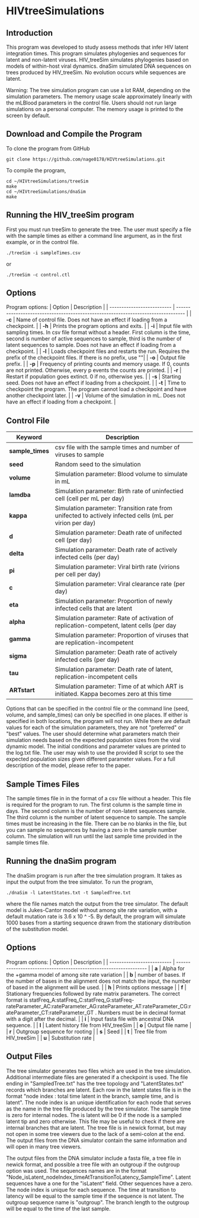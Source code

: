 # HIVtreeSimulations
## Introduction

This program was developed to study assess methods that infer HIV latent integration times.
This program simulates phylogenies and sequences for latent and non-latent viruses.
HIV\_treeSim simulates phylogenies based on models of within-host viral dynamics.
dnaSim simulated DNA sequences on trees produced by HIV\_treeSim.
No evolution occurs while sequences are latent.

Warning: The tree simulation program can use a lot RAM, depending on the simulation parameters. 
The memory usage scale approximately linearly with the mLBlood parameters in the control file. 
Users should not run large simulations on a personal computer. 
The memory usage is printed to the screen by default. 

## Download and Compile the Program
To clone the program from GitHub

```
git clone https://github.com/nage0178/HIVtreeSimulations.git
```

To compile the program,

```
cd ~/HIVtreeSimulations/treeSim
make
cd ~/HIVtreeSimulations/dnaSim
make
```

## Running the HIV_treeSim program

First you must run treeSim to generate the tree.
The user must specify a file with the sample times as either a command line argument, as in the first example, or in the control file.

```
./treeSim -i sampleTimes.csv
```

or

```
./treeSim -c control.ctl
```

## Options
Program options:
| Option                     | Description                                                                       |
| -------------------------- | --------------------------------------------------------------------------------- |
| **-c**                     | Name of control file. Does not have an effect if loading from a checkpoint.       |
| **-h**                     | Prints the program options and exits.		                                 |
| **-i**                     | Input file with sampling times. In csv file format without a header. First column is the time, second is number of active sequences to sample, third is the number of latent sequences to sample. Does not have an effect if loading from a checkpoint. |
| **-l**                     | Loads checkpoint files and restarts the run. Requires the prefix of the checkpoint files. If there is no prefix, use ""|
| **-o**                     | Output file prefix. |
| **-p**                     | Frequency of printing counts and memory usage. If 0, counts are not printed. Otherwise, every p events the counts are printed. |
| **-r**                     | Restart if population goes extinct. 0 if no, otherwise yes.  |
| **-s**                     | Starting seed. Does not have an effect if loading from a checkpoint. |
| **-t**                     | Time to checkpoint the program. The program cannot load a checkpoint and have another checkpoint later. |
| **-v**                     | Volume of the simulation in mL. Does not have an effect if loading from a checkpoint. |



## Control File

| Keyword            | Description                                                                |
| ------------------ | -------------------------------------------------------------------------- |
| **sample\_times**  | csv file with the sample times and number of viruses to sample |
| **seed**           | Random seed to the simulation |
| **volume**         | Simulation parameter: Blood volume to simulate in mL |
| **lamdba**         | Simulation parameter: Birth rate of uninfectied cell (cell per mL per day)  |
| **kappa**          | Simulation parameter: Transition rate from unifected to actively infected cells (mL per virion per day) |
| **d**              | Simulation parameter: Death rate of unifected cell (per day) |
| **delta**          | Simulation parameter: Death rate of actively infected cells (per day) |
| **pi**             | Simulation parameter: Viral birth rate (virions per cell per day) |
| **c**              | Simulation parameter: Viral clearance rate (per day) |
| **eta**            | Simulation parameter: Proportion of newly infected cells that are latent |
| **alpha**          | Simulation parameter: Rate of activation of replication-competent, latent cells (per day |
| **gamma**          | Simulation parameter: Proportion of viruses that are replication-incompetent |
| **sigma**          | Simulation parameter: Death rate of actively infected cells (per day) |
| **tau**            | Simulation parameter: Death rate of latent, replication-incompetent cells |
| **ARTstart**       | Simulation parameter: Time of at which ART is initiated. Kappa becomes zero at this time |


Options that can be specified in the control file or the command line (seed, volume, and sample\_times) can only be specified in one places.
If either is specified in both locations, the program will not run.
While there are default values for each of the simulation parameters, they are not "preferred" or "best" values.
The user should determine what parameters match their simulation needs based on the expected population sizes from the viral dynamic model.
The initial conditions and parameter values are printed to the log.txt file.
The user may wish to use the provided R script to see the expected population sizes given different parameter values.
For a full description of the model, please refer to the paper.

## Sample Times Files

The sample times file in in the format of a csv file without a header.
This file is required for the program to run.
The first column is the sample time in days.
The second column is the number of non-latent sequences sample.
The third column is the number of latent sequence to sample.
The sample times must be increasing in the file.
There can be no blanks in the file, but you can sample no sequences by having a zero in the sample number column.
The simulation will run until the last sample time provided in the sample times file.


## Running the dnaSim program

The dnaSim program is run after the tree simulation program.
It takes as input the output from the tree simulator.
To run the program,

```
./dnaSim -l LatentStates.txt -t SampledTree.txt
```
where the file names match the output from the tree simulator.
The default model is Jukes-Cantor model without among site rate variation, with a default mutation rate is 3.6 x 10 ^ -5.
By default, the program will simulate 1000 bases from a starting sequence drawn from the stationary distribution of the substitution model.

## Options
Program options:
| Option     | Description                                                                       |
| -------------------------- | ----------------------------------------------------------------- |
| **a**      |	Alpha for the +gamma model of among site rate variation |
| **b**      | 	number of bases. If the number of bases in the alignment does not match the input, the number of based in the alignment will be used. |
| **h**      | 	Prints options message |
| **f**      | 	Stationary frequencies followed by rate matrix parameters. The correct format is statFreq\_A:statFreq\_C:statFreq\_G:statFreq-rateParameter\_AC:rateParameter\_AG:rateParameter\_AT:rateParameter\_CG:rateParameter\_CT:rateParameter\_GT . Numbers must be in decimal format with a digit after the decimal. |
| **i**      | 	Input fasta file with ancestral DNA sequence. |
| **l**      | 	Latent history file from HIV\_treeSim |
| **o**      | 	Output file name |
| **r**      | 	Outgroup sequence for rooting |
| **s**      | 	Seed |
| **t**      | 	Tree file from HIV\_treeSim |
| **u**      | 	Substitution rate |

## Output Files
The tree simulator generates two files which are used in the tree simulation.
Additional intermediate files are generated if a checkpoint is used.
The file ending in "SampledTree.txt" has the tree topology and "LatentStates.txt" records which branches are latent.
Each row in the latent states file is in the format "node index : total time latent in the branch, sample time, and is latent".
The node index is an unique identification for each node that serves as the name in the tree file produced by the tree simulator.
The sample time is zero for internal nodes.
The is latent will be 0 if the node is a sampled latent tip and zero otherwise.
This file may be useful to check if there are internal branches that are latent.
The tree file is in newick format, but may not open in some tree viewers due to the lack of a semi-colon at the end.
The output files from the DNA simulator contain the same information and will open in many tree viewers.

The output files from the DNA simulator include a fasta file, a tree file in newick format, and possible a tree file with an outgroup if the outgroup option was used.
The sequences names are in the format "Node\_isLatent\_nodeIndex\_timeAtTransitionToLatency\_SampleTime".
Latent sequences have a one for the "isLatent" field.
Other sequences have a zero.
The node index is unique for each sequence.
The time at transition to latency will be equal to the sample time if the sequence is not latent.
The outgroup sequence name is "outgroup".
The branch length to the outgroup will be equal to the time of the last sample.
